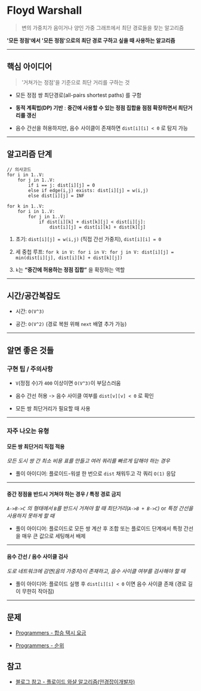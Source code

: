 # Floyd Warshall

> 변의 가중치가 음이거나 양인 가중 그래프에서 최단 경로들을 찾는 알고리즘

**'모든 정점'에서 '모든 정점'으로의 최단 경로 구하고 싶을 때 사용하는 알고리즘**

---

## 핵심 아이디어

> '거쳐가는 정점'을 기준으로 최단 거리를 구하는 것

- 모든 정점 쌍 최단경로(all-pairs shortest paths) 를 구함

- **동적 계획법(DP) 기반** : **중간에 사용할 수 있는 정점 집합을 점점 확장하면서 최단거리를 갱신**

- 음수 간선을 허용하지만, 음수 사이클이 존재하면 `dist[i][i] < 0` 로 탐지 가능

---

## 알고리즘 단계

```
// 의사코드
for i in 1..V:
    for j in 1..V:
        if i == j: dist[i][j] = 0
        else if edge(i,j) exists: dist[i][j] = w(i,j)
        else dist[i][j] = INF

for k in 1..V:
    for i in 1..V:
        for j in 1..V:
            if dist[i][k] + dist[k][j] < dist[i][j]:
                dist[i][j] = dist[i][k] + dist[k][j]
```

1. 초기: `dist[i][j] = w(i,j)` (직접 간선 가중치), `dist[i][i] = 0`

2. 세 중첩 루프: `for k in V: for i in V: for j in V: dist[i][j] = min(dist[i][j], dist[i][k] + dist[k][j])`

3. `k`는 **“중간에 허용하는 정점 집합”** 을 확장하는 역할

---

## 시간/공간복잡도

- 시간: `O(V^3)`

- 공간: `O(V^2)` (경로 복원 위해 `next` 배열 추가 가능)

---

## 알면 좋은 것들

### 구현 팁 / 주의사항

- `V`(정점 수)가 `400` 이상이면 `O(V^3)`이 부담스러움

- 음수 간선 허용 -> 음수 사이클 여부를 `dist[v][v] < 0` 로 확인

- 모든 쌍 최단거리가 필요할 때 사용

---

### 자주 나오는 유형

#### 모든 쌍 최단거리 직접 적용

*모든 도시 쌍 간 최소 비용 표를 만들고 여러 쿼리를 빠르게 답해야 하는 경우*

- 풀이 아이디어: 플로이드-워셜 한 번으로 `dist` 채워두고 각 쿼리 `O(1)` 응답

---

#### 중간 정점을 반드시 거쳐야 하는 경우 / 특정 경로 금지

*`A->B->C` 의 형태에서 `B`를 반드시 거쳐야 할 때 최단거리(`A->B + B->C`)* or *특정 간선을 사용하지 못하게 할 때*

- 풀이 아이디어: 플로이드로 모든 쌍 계산 후 조합 또는 플로이드 단계에서 특정 간선을 매우 큰 값으로 세팅해서 배제

---

#### 음수 간선 / 음수 사이클 검사

*도로 네트워크에 감면(음의 가중치)이 존재하고, 음수 사이클 여부를 검사해야 할 때*

- 풀이 아이디어: 플로이드 실행 후 `dist[i][i] < 0` 이면 음수 사이클 존재 (경로 길이 무한히 작아짐)

---

## 문제

- [Programmers - 합승 택시 요금](https://school.programmers.co.kr/learn/courses/30/lessons/72413)

- [Programmers - 순위](https://school.programmers.co.kr/learn/courses/30/lessons/49191)

## 참고

- [블로그 참고 - 플로이드 와샬 알고리즘(안경잡이개발자)](https://m.blog.naver.com/ndb796/221234427842?recommendTrackingCode=2)